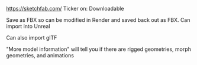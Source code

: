 https://sketchfab.com/
Ticker on: Downloadable

Save as FBX so can be modified in Render and saved back out as FBX.
Can import into Unreal

Can also import glTF

"More model information" will tell you if there are rigged geometries, morph geometries, and animations